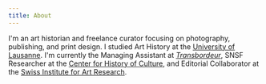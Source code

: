 ```yaml
---
title: About
---
```

I'm an art historian and freelance curator focusing on photography, publishing, and print design. I studied Art History at the [University of Lausanne](https://courtauld.ac.uk). I'm currently the Managing Assistant at [<cite>Transbordeur</cite>](https://transbordeur.ch/), SNSF Researcher at the [Center for History of Culture](https://unil.ch/microfilm), and Editorial Collaborator at the [Swiss Institute for Art Research](https://sik-isea.ch).
